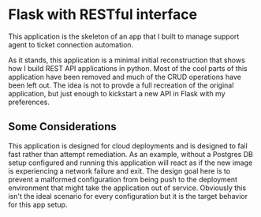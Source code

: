 # Flask with RESTful interface

This application is the skeleton of an app that I built to manage support agent to ticket connection automation.

As it stands, this application is a minimal initial reconstruction that shows how I build REST API applications in python. Most of the cool parts of this application have been removed and much of the CRUD operations have been left out. The idea is not to provde a full recreation of the original application, but just enough to kickstart a new API in Flask with my preferences.

## Some Considerations

This application is designed for cloud deployments and is designed to fail fast rather than attempt remediation. As an example, without a Postgres DB setup configured and running this application will react as if the new image is experiencing a network failure and exit. The design goal here is to prevent a malformed configuration from being push to the deployment environment that might take the application out of service. Obviously this isn't the ideal scenario for every configuration but it is the target behavior for this app setup.
